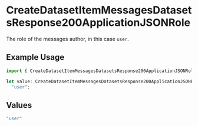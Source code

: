 # CreateDatasetItemMessagesDatasetsResponse200ApplicationJSONRole

The role of the messages author, in this case `user`.

## Example Usage

```typescript
import { CreateDatasetItemMessagesDatasetsResponse200ApplicationJSONRole } from "@orq-ai/node/models/operations";

let value: CreateDatasetItemMessagesDatasetsResponse200ApplicationJSONRole =
  "user";
```

## Values

```typescript
"user"
```